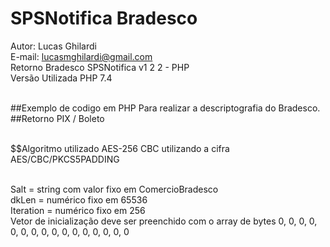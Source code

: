 # SPSNotifica Bradesco
Autor: Lucas Ghilardi<br>
E-mail: lucasmghilardi@gmail.com<br>
Retorno Bradesco SPSNotifica v1 2 2 - PHP<br>
Versão Utilizada PHP 7.4<br><br>

##Exemplo de codigo em PHP Para realizar a descriptografia do Bradesco. <br>
##Retorno PIX / Boleto <br><br>

$$Algoritmo utilizado AES-256 CBC utilizando a cifra AES/CBC/PKCS5PADDING<br><br>


Salt = string com valor fixo em ComercioBradesco<br>
dkLen = numérico fixo em 65536<br>
Iteration = numérico fixo em 256<br>
Vetor de inicialização deve ser preenchido com o array de bytes 0, 0, 0, 0, 0, 0, 0, 0, 0, 0, 0, 0, 0, 0, 0, 0




